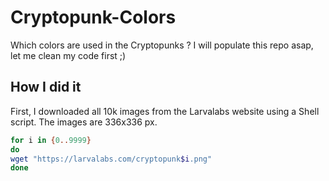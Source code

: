 # Cryptopunk-Colors
Which colors are used in the Cryptopunks ? I will populate this repo asap, let me clean my code first ;)

## How I did it

First, I downloaded all 10k images from the Larvalabs website using a Shell script. The images are 336x336 px.

```bash
for i in {0..9999}
do 
wget "https://larvalabs.com/cryptopunk$i.png"
done
```





